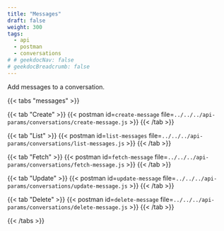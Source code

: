 ```yaml
---
title: "Messages"
draft: false
weight: 300
tags:
  - api
  - postman
  - conversations
# # geekdocNav: false
# geekdocBreadcrumb: false
---
```


Add messages to a conversation.

{{< tabs "messages" >}}

{{< tab "Create" >}}
{{< postman id=`create-message` file=`../../../api-params/conversations/create-message.js` >}}
{{< /tab >}}

{{< tab "List" >}}
{{< postman id=`list-messages` file=`../../../api-params/conversations/list-messages.js` >}}
{{< /tab >}}

{{< tab "Fetch" >}}
{{< postman id=`fetch-message` file=`../../../api-params/conversations/fetch-message.js` >}}
{{< /tab >}}

{{< tab "Update" >}}
{{< postman id=`update-message` file=`../../../api-params/conversations/update-message.js` >}}
{{< /tab >}}

{{< tab "Delete" >}}
{{< postman id=`delete-message` file=`../../../api-params/conversations/delete-message.js` >}}
{{< /tab >}}

{{< /tabs >}}
